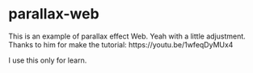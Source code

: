 # parallax-web
<p>This is an example of parallax effect Web. Yeah with a little adjustment. Thanks to him for make the tutorial: https://youtu.be/1wfeqDyMUx4</p>
<p>I use this only for learn.</p>
